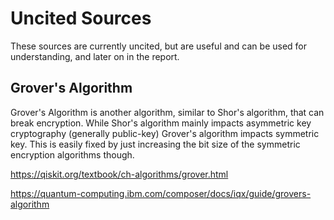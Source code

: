 # Uncited Sources
These sources are currently uncited, but are useful and can be used for understanding, and later on in the report.

## Grover's Algorithm
Grover's Algorithm is another algorithm, similar to Shor's algorithm, that can break encryption. While Shor's algorithm mainly impacts asymmetric key cryptography (generally public-key) Grover's algorithm impacts symmetric key.
This is easily fixed by just increasing the bit size of the symmetric encryption algorithms though. 

https://qiskit.org/textbook/ch-algorithms/grover.html

https://quantum-computing.ibm.com/composer/docs/iqx/guide/grovers-algorithm

